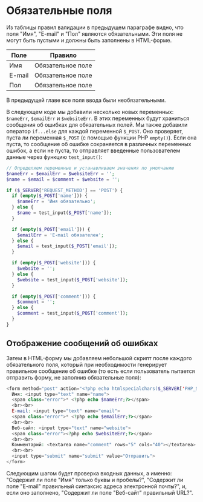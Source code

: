 # Обязательные поля

Из таблицы правил валидации в предыдущем параграфе видно, что поля "Имя", "E-mail" и "Пол" являются обязательными. Эти поля не могут быть пустыми и должны быть заполнены в HTML-форме.

| Поле | Правило |
|------|---------|
| Имя | Обязательное поле |
| E-mail | Обязательное поле |
| Пол | Обязательное поле |

В предыдущей главе все поля ввода были необязательными.

В следующем коде мы добавили несколько новых переменных: `$nameErr`, `$emailErr` и `$websiteErr`. В этих переменных будут храниться сообщения об ошибках для обязательных полей. Мы также добавили оператор `if...else` для каждой переменной `$_POST`. Оно проверяет, пуста ли переменная `$_POST` (с помощью функции PHP `empty()`). Если она пуста, то сообщение об ошибке сохраняется в различных переменных ошибок, а если не пуста, то отправляет введенные пользователем данные через функцию `test_input()`:

```php
// Определяем переменные и устанавливаем значения по умолчанию
$nameErr = $emailErr = $websiteErr = '';
$name = $email = $comment = $website = '';

if ($_SERVER['REQUEST_METHOD'] == 'POST') {
  if (empty($_POST['name'])) {
    $nameErr = 'Имя обязательно';
  } else {
    $name = test_input($_POST['name']);
  }

  if (empty($_POST['email'])) {
    $emailErr = 'E-mail обязателен';
  } else {
    $email = test_input($_POST['email']);
  }

  if (empty($_POST['website'])) {
    $website = '';
  } else {
    $website = test_input($_POST['website']);
  }

  if (empty($_POST['comment'])) {
    $comment = '';
  } else {
    $comment = test_input($_POST['comment']);
  }
}
```

## Отображение сообщений об ошибках

Затем в HTML-форму мы добавляем небольшой скрипт после каждого обязательного поля, который при необходимости генерирует правильное сообщение об ошибке (то есть если пользователь пытается отправить форму, не заполнив обязательные поля):

```php
<form method="post" action="<?php echo htmlspecialchars($_SERVER['PHP_SELF']);?>">
  Имя: <input type="text" name="name">
  <span class="error">* <?php echo $nameErr;?></span>
  <br><br>
  E-mail: <input type="text" name="email">
  <span class="error">* <?php echo $emailErr;?></span>
  <br><br>
  Веб-сайт: <input type="text" name="website">
  <span class="error"><?php echo $websiteErr;?></span>
  <br><br>
  Комментарий: <textarea name="comment" rows="5" cols="40"></textarea>
  <br><br>
  <input type="submit" name="submit" value="Отправить">
</form>
```

Следующим шагом будет проверка входных данных, а именно: "Содержит ли поле "Имя" только буквы и пробелы?", "Содержит ли поле "E-mail" правильный синтаксис адреса электронной почты?", и, если оно заполнено, "Содержит ли поле "Веб-сайт" правильный URL?".